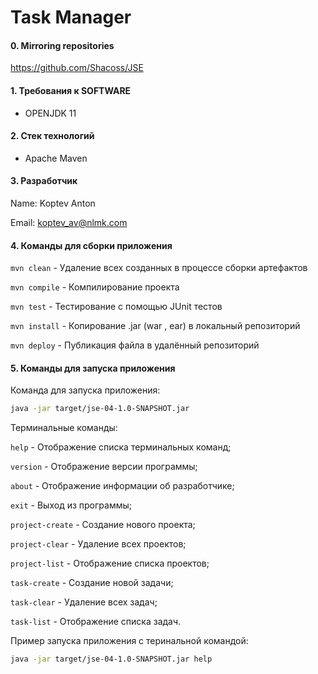 # Task Manager

#### 0. Mirroring repositories ####

https://github.com/Shacoss/JSE

#### 1. Требования к  SOFTWARE

- OPENJDK 11

#### 2. Стек технологий

- Apache Maven

#### 3. Разработчик
Name: Koptev Anton

Email: koptev_av@nlmk.com

#### 4. Команды для сборки приложения
```mvn clean``` - Удаление всех созданных в процессе сборки артефактов

```mvn compile``` - Компилирование проекта

```mvn test``` - Тестирование с помощью JUnit тестов

```mvn install``` - Копирование .jar (war , ear) в локальный репозиторий

```mvn deploy``` - Публикация файла в удалённый репозиторий


#### 5. Команды для запуска приложения

Команда для запуска приложения:
```bash
java -jar target/jse-04-1.0-SNAPSHOT.jar
```  

Терминальные команды:

```help``` - Отображение списка терминальных команд;

```version``` - Отображение версии программы;

```about``` - Отображение информации об разработчике;

```exit``` - Выход из программы;

```project-create``` - Создание нового проекта;

```project-clear``` - Удаление всех проектов;

```project-list``` - Отображение списка проектов; 

```task-create``` - Создание новой задачи;
 
```task-clear``` - Удаление всех задач;

```task-list``` - Отображение списка задач.

Пример запуска приложения с теринальной командой:

```bash
java -jar target/jse-04-1.0-SNAPSHOT.jar help
```


